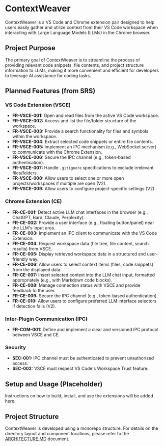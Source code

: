 # ContextWeaver

ContextWeaver is a VS Code and Chrome extension pair designed to help users easily gather and utilize context from their VS Code workspace when interacting with Large Language Models (LLMs) in the Chrome browser.

## Project Purpose

The primary goal of ContextWeaver is to streamline the process of providing relevant code snippets, file contents, and project structure information to LLMs, making it more convenient and efficient for developers to leverage AI assistance for coding tasks.

## Planned Features (from SRS)

### VS Code Extension (VSCE)

*   **FR-VSCE-001:** Open and read files from the active VS Code workspace.
*   **FR-VSCE-002:** Access and list the file/folder structure of the workspace.
*   **FR-VSCE-003:** Provide a search functionality for files and symbols within the workspace.
*   **FR-VSCE-004:** Extract selected code snippets or entire file contents.
*   **FR-VSCE-005:** Implement an IPC mechanism (e.g., WebSocket server) to communicate with the Chrome Extension.
*   **FR-VSCE-006:** Secure the IPC channel (e.g., token-based authentication).
*   **FR-VSCE-007:** Handle `.gitignore` specifications to exclude irrelevant files/folders.
*   **FR-VSCE-008:** Allow users to select one or more open projects/workspaces if multiple are open (V2).
*   **FR-VSCE-009:** Allow users to configure project-specific settings (V2).

### Chrome Extension (CE)

*   **FR-CE-001:** Detect active LLM chat interfaces in the browser (e.g., ChatGPT, Bard, Claude, Perplexity).
*   **FR-CE-002:** Provide a user interface (e.g., floating button/panel) near the LLM's input area.
*   **FR-CE-003:** Implement an IPC client to communicate with the VS Code Extension.
*   **FR-CE-004:** Request workspace data (file tree, file content, search results) from VSCE.
*   **FR-CE-005:** Display retrieved workspace data in a structured and user-friendly way.
*   **FR-CE-006:** Allow users to select context items (files, code snippets) from the displayed data.
*   **FR-CE-007:** Insert selected context into the LLM chat input, formatted appropriately (e.g., with Markdown code blocks).
*   **FR-CE-008:** Manage connection status with VSCE and provide feedback to the user.
*   **FR-CE-009:** Secure the IPC channel (e.g., token-based authentication).
*   **FR-CE-010:** Allow users to configure preferred LLM interface selectors if detection fails (V2).

### Inter-Plugin Communication (IPC)

*   **FR-COM-001:** Define and implement a clear and versioned IPC protocol between VSCE and CE.

### Security

*   **SEC-001:** IPC channel must be authenticated to prevent unauthorized access.
*   **SEC-002:** VSCE must respect VS Code's Workspace Trust feature.

## Setup and Usage (Placeholder)

Instructions on how to build, install, and use the extensions will be added here.

## Project Structure

ContextWeaver is developed using a monorepo structure. For details on the directory layout and component locations, please refer to the [ARCHITECTURE.MD](docs/ARCHITECTURE.MD) document.
